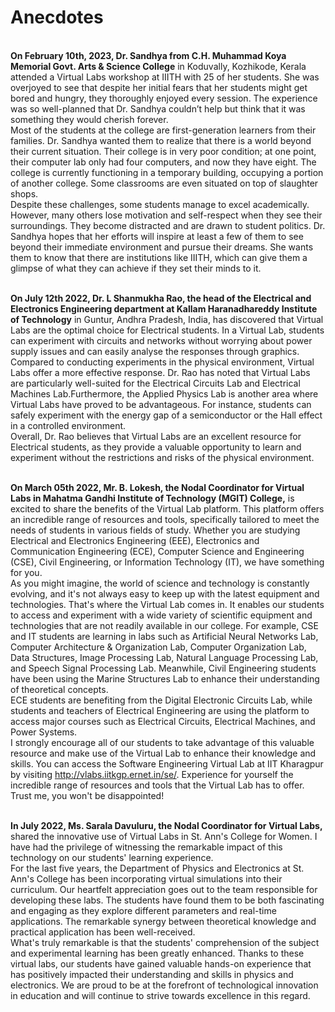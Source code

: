 # Anecdotes 


\
**On February 10th, 2023, Dr. Sandhya from C.H. Muhammad Koya Memorial Govt. Arts & Science College** in Koduvally, Kozhikode, Kerala attended a Virtual Labs workshop at IIITH with 25 of her students. She was overjoyed to see that despite her initial fears that her students might get bored and hungry, they thoroughly enjoyed every session. The experience was so well-planned that Dr. Sandhya couldn’t help but think that it was something they would cherish forever. \
  Most of the students at the college are first-generation learners from their families. Dr. Sandhya wanted them to realize that there is a world beyond their current situation. Their college is in very poor condition; at one point, their computer lab only had four computers, and now they have eight. The college is currently functioning in a temporary building, occupying a portion of another college. Some classrooms are even situated on top of slaughter shops. \
  Despite these challenges, some students manage to excel academically. However, many others lose motivation and self-respect when they see their surroundings. They become distracted and are drawn to student politics. Dr. Sandhya hopes that her efforts will inspire at least a few of them to see beyond their immediate environment and pursue their dreams. She wants them to know that there are institutions like IIITH, which can give them a glimpse of what they can achieve if they set their minds to it. 



\
**On July 12th 2022, Dr. L Shanmukha Rao, the head of the Electrical and Electronics Engineering department at Kallam Haranadhareddy Institute of Technology** in Guntur, Andhra Pradesh, India, has discovered that Virtual Labs are the optimal choice for Electrical students. In a Virtual Lab, students can experiment with circuits and networks without worrying about power supply issues and can easily analyse the responses through graphics. \
  Compared to conducting experiments in the physical environment, Virtual Labs offer a more effective response. Dr. Rao has noted that Virtual Labs are particularly well-suited for the Electrical Circuits Lab and Electrical Machines Lab.Furthermore, the Applied Physics Lab is another area where Virtual Labs have proved to be advantageous. For instance, students can safely experiment with the energy gap of a semiconductor or the Hall effect in a controlled environment. \
  Overall, Dr. Rao believes that Virtual Labs are an excellent resource for Electrical students, as they provide a valuable opportunity to learn and experiment without the restrictions and risks of the physical environment. 



\
**On March 05th 2022, Mr. B. Lokesh, the Nodal Coordinator for Virtual Labs in Mahatma Gandhi Institute of Technology (MGIT) College,** is excited to share the benefits of the Virtual Lab platform. This platform offers an incredible range of resources and tools, specifically tailored to meet the needs of students in various fields of study. Whether you are studying Electrical and Electronics Engineering (EEE), Electronics and Communication Engineering (ECE), Computer Science and Engineering (CSE), Civil Engineering, or Information Technology (IT), we have something for you. \
  As you might imagine, the world of science and technology is constantly evolving, and it's not always easy to keep up with the latest equipment and technologies. That's where the Virtual Lab comes in. It enables our students to access and experiment with a wide variety of scientific equipment and technologies that are not readily available in our college. For example, CSE and IT students are learning in labs such as Artificial Neural Networks Lab, Computer Architecture & Organization Lab, Computer Organization Lab, Data Structures, Image Processing Lab, Natural Language Processing Lab, and Speech Signal Processing Lab. Meanwhile, Civil Engineering students have been using the Marine Structures Lab to enhance their understanding of theoretical concepts. \
  ECE students are benefiting from the Digital Electronic Circuits Lab, while students and teachers of Electrical Engineering are using the platform to access major courses such as Electrical Circuits, Electrical Machines, and Power Systems. \
  I strongly encourage all of our students to take advantage of this valuable resource and make use of the Virtual Lab to enhance their knowledge and skills. You can access the Software Engineering Virtual Lab at IIT Kharagpur by visiting http://vlabs.iitkgp.ernet.in/se/. Experience for yourself the incredible range of resources and tools that the Virtual Lab has to offer. Trust me, you won't be disappointed! 



\
**In July 2022, Ms. Sarala Davuluru, the Nodal Coordinator for Virtual Labs,** shared the innovative use of Virtual Labs in St. Ann's College for Women. I have had the privilege of witnessing the remarkable impact of this technology on our students' learning experience. \
  For the last five years, the Department of Physics and Electronics at St. Ann's College has been incorporating virtual simulations into their curriculum. Our heartfelt appreciation goes out to the team responsible for developing these labs. The students have found them to be both fascinating and engaging as they explore different parameters and real-time applications. The remarkable synergy between theoretical knowledge and practical application has been well-received. \
  What's truly remarkable is that the students' comprehension of the subject and experimental learning has been greatly enhanced. Thanks to these virtual labs, our students have gained valuable hands-on experience that has positively impacted their understanding and skills in physics and electronics. We are proud to be at the forefront of technological innovation in education and will continue to strive towards excellence in this regard. 
